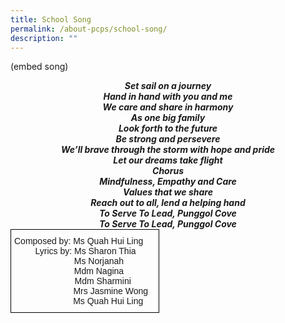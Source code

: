 ```yaml
---
title: School Song
permalink: /about-pcps/school-song/
description: ""
---
```

(embed song)

<center><b><em>Set sail on a journey<br> 
Hand in hand with you and me<br> 
We care and share in harmony<br>
	As one big family</em></b></center>


<center><b><em>Look forth to the future<br> 
Be strong and persevere<br> 
We’ll brave through the storm with hope and pride<br> 
Let our dreams take flight</em></b></center>   


<center><b><em>Chorus</em></b></center> 
<center><b><em>Mindfulness, Empathy and Care<br> 
Values that we share<br> 
Reach out to all, lend a helping hand<br> 
To Serve To Lead, Punggol Cove</em></b></center>   


<center><b><em>To Serve To Lead, Punggol Cove</em></b></center>

<style type="text/css">
.tg  {border-collapse:collapse;border-spacing:0;margin:0px auto;}
.tg td{border-color:black;border-style:solid;border-width:1px;font-family:Arial, sans-serif;font-size:14px;
  overflow:hidden;padding:10px 5px;word-break:normal;}
.tg th{border-color:black;border-style:solid;border-width:1px;font-family:Arial, sans-serif;font-size:14px;
  font-weight:normal;overflow:hidden;padding:10px 5px;word-break:normal;}
.tg .tg-lqy6{text-align:right;vertical-align:top}
</style>
<table class="tg">
<tbody>
  <tr>
    <td class="tg-lqy6">Composed by: Ms Quah Hui Ling   &nbsp;&nbsp;&nbsp;&nbsp;<br>Lyrics by: Ms Sharon Thia &nbsp;&nbsp;&nbsp;&nbsp;&nbsp;&nbsp;&nbsp; <br>Ms Norjanah&nbsp;&nbsp;&nbsp;&nbsp;&nbsp;&nbsp;&nbsp;&nbsp;&nbsp;&nbsp;&nbsp;&nbsp;&nbsp;  <br>Mdm Nagina &nbsp;&nbsp;&nbsp;&nbsp;&nbsp;&nbsp;&nbsp;&nbsp;&nbsp;&nbsp;&nbsp;&nbsp; <br>Mdm Sharmini &nbsp;&nbsp;&nbsp;&nbsp;&nbsp;&nbsp;&nbsp;&nbsp;&nbsp; <br>Mrs Jasmine Wong&nbsp;&nbsp;&nbsp;<br>Ms Quah Hui Ling&nbsp;&nbsp;&nbsp;&nbsp;&nbsp;</td>
  </tr>
</tbody>
</table>
